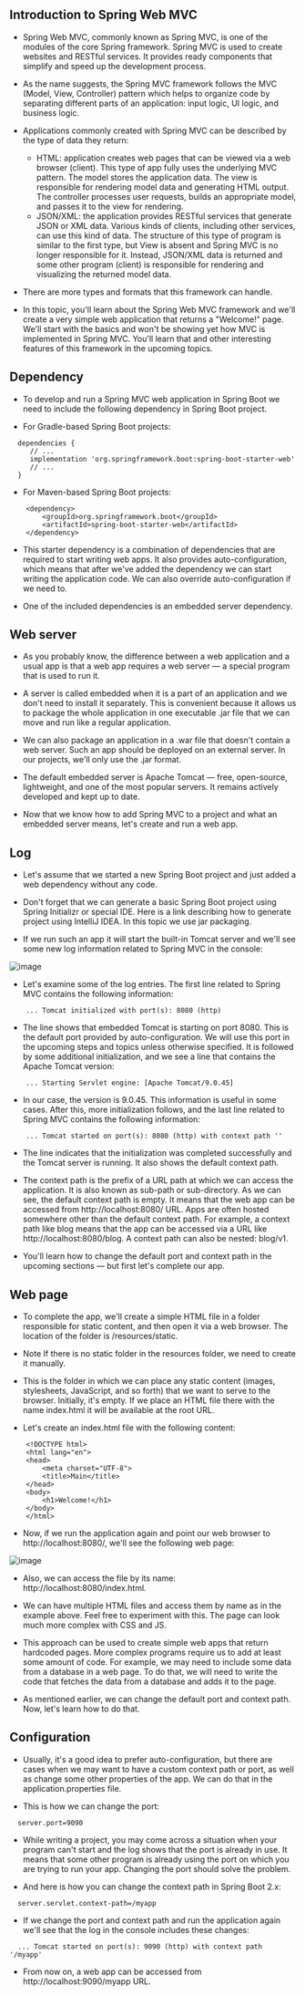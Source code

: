 ## Introduction to Spring Web MVC 
- Spring Web MVC, commonly known as Spring MVC, is one of the modules of the core Spring framework. Spring MVC is used to create websites and RESTful services. It provides ready components that simplify and speed up the development process.

- As the name suggests, the Spring MVC framework follows the MVC (Model, View, Controller) pattern which helps to organize code by separating different parts of an application: input logic, UI logic, and business logic.

- Applications commonly created with Spring MVC can be described by the type of data they return:
  - HTML: application creates web pages that can be viewed via a web browser (client). This type of app fully uses the underlying MVC pattern. The model stores the application data. The view is responsible for rendering model data and generating HTML output. The controller processes user requests, builds an appropriate model, and passes it to the view for rendering.
  - JSON/XML: the application provides RESTful services that generate JSON or XML data. Various kinds of clients, including other services, can use this kind of data. The structure of this type of program is similar to the first type, but View is absent and Spring MVC is no longer responsible for it. Instead, JSON/XML data is returned and some other program (client) is responsible for rendering and visualizing the returned model data.

- There are more types and formats that this framework can handle.

- In this topic, you'll learn about the Spring Web MVC framework and we'll create a very simple web application that returns a "Welcome!" page. We'll start with the basics and won't be showing yet how MVC is implemented in Spring MVC. You'll learn that and other interesting features of this framework in the upcoming topics.

## Dependency
- To develop and run a Spring MVC web application in Spring Boot we need to include the following dependency in Spring Boot project.

- For Gradle-based Spring Boot projects:
```
  dependencies {
     // ...
     implementation 'org.springframework.boot:spring-boot-starter-web'
     // ...
  }
```
- For Maven-based Spring Boot projects:
```
    <dependency>
        <groupId>org.springframework.boot</groupId>
        <artifactId>spring-boot-starter-web</artifactId>
    </dependency>
```
- This starter dependency is a combination of dependencies that are required to start writing web apps. It also provides auto-configuration, which means that after we've added the dependency we can start writing the application code. We can also override auto-configuration if we need to.

- One of the included dependencies is an embedded server dependency.

## Web server
- As you probably know, the difference between a web application and a usual app is that a web app requires a web server — a special program that is used to run it.

- A server is called embedded when it is a part of an application and we don't need to install it separately. This is convenient because it allows us to package the whole application in one executable .jar file that we can move and run like a regular application.
- We can also package an application in a .war file that doesn't contain a web server. Such an app should be deployed on an external server. In our projects, we'll only use the .jar format.
- The default embedded server is Apache Tomcat — free, open-source, lightweight, and one of the most popular servers. It remains actively developed and kept up to date.
- Now that we know how to add Spring MVC to a project and what an embedded server means, let's create and run a web app.


## Log
- Let's assume that we started a new Spring Boot project and just added a web dependency without any code.

- Don't forget that we can generate a basic Spring Boot project using Spring Initializr or special IDE. Here is a link describing how to generate project using IntelliJ IDEA. In this topic we use jar packaging.

- If we run such an app it will start the built-in Tomcat server and we'll see some new log information related to Spring MVC in the console:


![image](https://user-images.githubusercontent.com/92832451/187684044-82c57d77-0120-49b6-a116-2a160f2e164d.png)

- Let's examine some of the log entries. The first line related to Spring MVC contains the following information:

```
    ... Tomcat initialized with port(s): 8080 (http)
```

- The line shows that embedded Tomcat is starting on port 8080. This is the default port provided by auto-configuration. We will use this port in the upcoming steps and topics unless otherwise specified. It is followed by some additional initialization, and we see a line that contains the Apache Tomcat version:
```
    ... Starting Servlet engine: [Apache Tomcat/9.0.45]
```

- In our case, the version is 9.0.45. This information is useful in some cases. After this, more initialization follows, and the last line related to Spring MVC contains the following information:

```
    ... Tomcat started on port(s): 8080 (http) with context path ''
```
- The line indicates that the initialization was completed successfully and the Tomcat server is running. It also shows the default context path.

- The context path is the prefix of a URL path at which we can access the application. It is also known as sub-path or sub-directory. As we can see, the default context path is empty. It means that the web app can be accessed from http://localhost:8080/ URL. Apps are often hosted somewhere other than the default context path. For example, a context path like blog means that the app can be accessed via a URL like http://localhost:8080/blog. A context path can also be nested: blog/v1.

- You'll learn how to change the default port and context path in the upcoming sections — but first let's complete our app.

## Web page

- To complete the app, we'll create a simple HTML file in a folder responsible for static content, and then open it via a web browser. The location of the folder is /resources/static.

- Note If there is no static folder in the resources folder, we need to create it manually.

- This is the folder in which we can place any static content (images, stylesheets, JavaScript, and so forth) that we want to serve to the browser. Initially, it's empty. If we place an HTML file there with the name index.html it will be available at the root URL.
- Let's create an index.html file with the following content:
```
    <!DOCTYPE html>
    <html lang="en">
    <head>
        <meta charset="UTF-8">
        <title>Main</title>
    </head>
    <body>
        <h1>Welcome!</h1>
    </body>
    </html>
```

- Now, if we run the application again and point our web browser to http://localhost:8080/, we'll see the following web page:


![image](https://user-images.githubusercontent.com/92832451/187684551-52d1fcdf-f9dd-4e63-ad0b-a70dad6b460c.png)


- Also, we can access the file by its name: http://localhost:8080/index.html.

- We can have multiple HTML files and access them by name as in the example above. Feel free to experiment with this. The page can look much more complex with CSS and JS.

- This approach can be used to create simple web apps that return hardcoded pages. More complex programs require us to add at least some amount of code. For example, we may need to include some data from a database in a web page. To do that, we will need to write the code that fetches the data from a database and adds it to the page.

- As mentioned earlier, we can change the default port and context path. Now, let's learn how to do that.

## Configuration
- Usually, it's a good idea to prefer auto-configuration, but there are cases when we may want to have a custom context path or port, as well as change some other properties of the app. We can do that in the application.properties file.

- This is how we can change the port:
```
  server.port=9090
```
- While writing a project, you may come across a situation when your program can't start and the log shows that the port is already in use. It means that some other program is already using the port on which you are trying to run your app. Changing the port should solve the problem.

- And here is how you can change the context path in Spring Boot 2.x:
```
  server.servlet.context-path=/myapp
```

- If we change the port and context path and run the application again we'll see that the log in the console includes these changes:

```
  ... Tomcat started on port(s): 9090 (http) with context path '/myapp'
```
- From now on, a web app can be accessed from http://localhost:9090/myapp URL.
